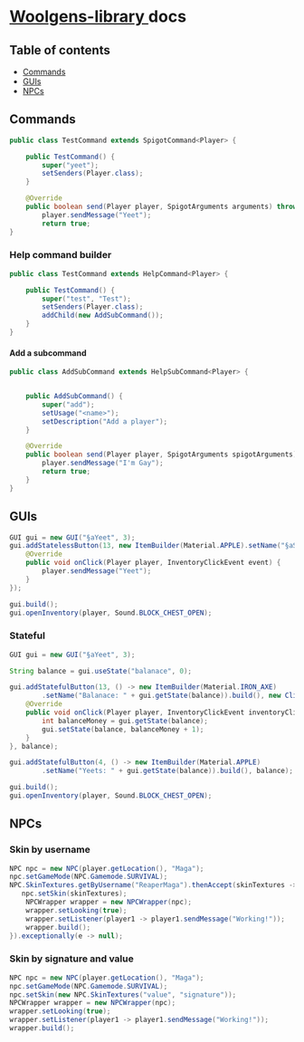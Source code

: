 # [ Woolgens-library ](https://github.com/woolgens-network/library) docs

## Table of contents
- [ Commands ](#commands)
- [ GUIs ](#gui)
- [ NPCs ](#npc)

<a name="commands"></a>
## Commands

```java
public class TestCommand extends SpigotCommand<Player> {

    public TestCommand() {
        super("yeet");
        setSenders(Player.class);
    }

    @Override
    public boolean send(Player player, SpigotArguments arguments) throws CommandException {
        player.sendMessage("Yeet");
        return true;
}
```

### Help command builder

```java
public class TestCommand extends HelpCommand<Player> {

    public TestCommand() {
        super("test", "Test");
        setSenders(Player.class);
        addChild(new AddSubCommand());
    }
}
```

#### Add a subcommand

```java
public class AddSubCommand extends HelpSubCommand<Player> {


    public AddSubCommand() {
        super("add");
        setUsage("<name>");
        setDescription("Add a player");
    }

    @Override
    public boolean send(Player player, SpigotArguments spigotArguments) throws CommandException {
        player.sendMessage("I'm Gay");
        return true;
    }
}
```

<a name="gui"></a>
## GUIs

```java
GUI gui = new GUI("§aYeet", 3);
gui.addStatelessButton(13, new ItemBuilder(Material.APPLE).setName("§aStateless Button").build(), new ClickButtonEvent() {
    @Override
    public void onClick(Player player, InventoryClickEvent event) {
        player.sendMessage("Yeet");
    }
});

gui.build();
gui.openInventory(player, Sound.BLOCK_CHEST_OPEN);
```

### Stateful

```java
GUI gui = new GUI("§aYeet", 3);

String balance = gui.useState("balanace", 0);

gui.addStatefulButton(13, () -> new ItemBuilder(Material.IRON_AXE)
        .setName("Balanace: " + gui.getState(balance)).build(), new ClickButtonEvent() {
    @Override
    public void onClick(Player player, InventoryClickEvent inventoryClickEvent) {
        int balanceMoney = gui.getState(balance);
        gui.setState(balance, balanceMoney + 1);
    }
}, balance);

gui.addStatefulButton(4, () -> new ItemBuilder(Material.APPLE)
        .setName("Yeets: " + gui.getState(balance)).build(), balance);

gui.build();
gui.openInventory(player, Sound.BLOCK_CHEST_OPEN);
```

<a name="npc"></a>
## NPCs

### Skin by username

```java
NPC npc = new NPC(player.getLocation(), "Maga");
npc.setGameMode(NPC.Gamemode.SURVIVAL);
NPC.SkinTextures.getByUsername("ReaperMaga").thenAccept(skinTextures -> {
   npc.setSkin(skinTextures);
    NPCWrapper wrapper = new NPCWrapper(npc);
    wrapper.setLooking(true);
    wrapper.setListener(player1 -> player1.sendMessage("Working!"));
    wrapper.build();
}).exceptionally(e -> null);
```

### Skin by signature and value

```java
NPC npc = new NPC(player.getLocation(), "Maga");
npc.setGameMode(NPC.Gamemode.SURVIVAL);
npc.setSkin(new NPC.SkinTextures("value", "signature"));
NPCWrapper wrapper = new NPCWrapper(npc);
wrapper.setLooking(true);
wrapper.setListener(player1 -> player1.sendMessage("Working!"));
wrapper.build();
```
